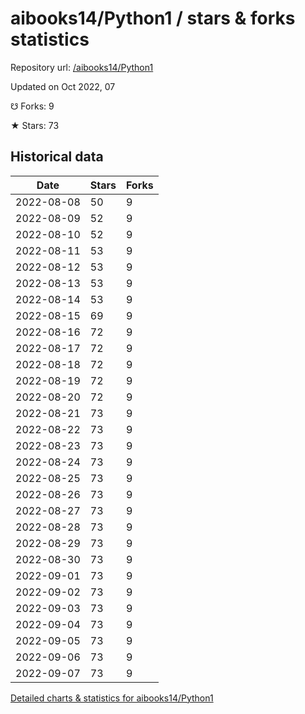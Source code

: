 # aibooks14/Python1 / stars & forks statistics

Repository url: [/aibooks14/Python1](https://github.com/aibooks14/Python1)

Updated on Oct 2022, 07

☋ Forks: 9

★ Stars: 73

## Historical data
| Date | Stars | Forks |
|------|-------|-------|
| 2022-08-08 | 50 | 9 | 
| 2022-08-09 | 52 | 9 | 
| 2022-08-10 | 52 | 9 | 
| 2022-08-11 | 53 | 9 | 
| 2022-08-12 | 53 | 9 | 
| 2022-08-13 | 53 | 9 | 
| 2022-08-14 | 53 | 9 | 
| 2022-08-15 | 69 | 9 | 
| 2022-08-16 | 72 | 9 | 
| 2022-08-17 | 72 | 9 | 
| 2022-08-18 | 72 | 9 | 
| 2022-08-19 | 72 | 9 | 
| 2022-08-20 | 72 | 9 | 
| 2022-08-21 | 73 | 9 | 
| 2022-08-22 | 73 | 9 | 
| 2022-08-23 | 73 | 9 | 
| 2022-08-24 | 73 | 9 | 
| 2022-08-25 | 73 | 9 | 
| 2022-08-26 | 73 | 9 | 
| 2022-08-27 | 73 | 9 | 
| 2022-08-28 | 73 | 9 | 
| 2022-08-29 | 73 | 9 | 
| 2022-08-30 | 73 | 9 | 
| 2022-09-01 | 73 | 9 | 
| 2022-09-02 | 73 | 9 | 
| 2022-09-03 | 73 | 9 | 
| 2022-09-04 | 73 | 9 | 
| 2022-09-05 | 73 | 9 | 
| 2022-09-06 | 73 | 9 | 
| 2022-09-07 | 73 | 9 | 


[Detailed charts & statistics for aibooks14/Python1](https://reviewgithub.com/rep/aibooks14/Python1)
